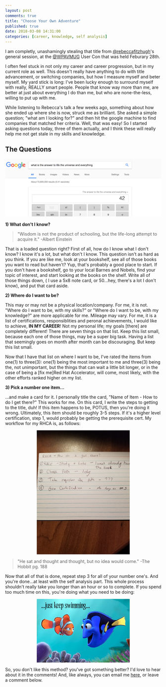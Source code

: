 ```yaml
---
layout: post
comments: true
title: "Choose Your Own Adventure"
published: true
date: 2018-03-08 14:31:00
categories: [career, knowledge, self analysis]
---
```


I am completly, unashamingly stealing that title from [@rebeccafitzhugh](https://twitter.com/RebeccaFitzhugh)'s general session, at the [@WPAVMUG](https://twitter.com/WPVMUG) User Con that was held Feburary 28th.


I often feel stuck in not only my career and career progression, but in my current role as well. This doesn't really have anything to do with title advancement, or switching companies, but how I measure myself and beter myself. My yard stick is long: I've been lucky enough to surround myself with  really, REALLY smart people. People that know way more than me, are better at just about everything I do than me, but who are none-the-less, willing to put up with me.


While listening to Rebecca's talk a few weeks ago, something about how she ended up where she is now, struck me as brilliant. She asked a simple question; "what am I looking for?" and then hit the google machine to find companies that matched her criteria. Well, that was easy! So I started asking questions today, three of them actually, and I think these will really help me not get stale in my skills and knowledge.


## The Questions

![](/images/42.png)


__1) What don't I know?__


> "Wisdom is not the product of schooling, but the life-long attempt to acquire it." -Albert Einstein 


That is a loaded question right? First of all, how do I know what I don't know? I know it's a lot, but what don't I know. This question isn't as hard as you think. If you are like me, look at your bookshelf, see all of those books you want to read but haven't? Yup, that's probably a good place to start. If you don't have a bookshelf, go to your local Barnes and Nobels, find your topic of interest, and start looking at the books on the shelf. Write all of those things down, ( I use a 5x8 note card, or 50...hey, there's a lot I don't know), and put that card aside.


__2) Where do I want to be?__


This may or may not be a physical location/company. For me, it is not. "Where do I want to be, with my skills?" or "Where do I want to be, with my knowledge?" are more applicable for me.  Mileage may vary. For me, it is a list of certifications, responsiblities and peronal achievements, I would like to achieve, __IN MY CAREER__! Not my personal life; my goals [there] are completely different! There are seven things on that list. Keep this list small, because each one of those things, may be a super big task. Having a list that seemingly goes on month after month can be discouraging. But keep this list small.


Now that I have that list on where I want to be, I've rated the items from one(1) to three(3): one(1) being the most important to me and three(3) being the, not unimportant, but the things that can wait a little bit longer, or in the case of being a [fix me]Red Hat Accelerator, will come, most likely, with the other efforts ranked higher on my list.


__3) Pick a number one item...__


...and make a card for it. I personally title the card, "Name of Item - How to do I get there?" This works for me. On this card, I write the steps to getting to the title, duh! If this item happens to be, POTUS, then you're doing it wrong. Ultimately, this item should be roughly 3-5 steps. If it's a higher level certification, step 1, would probably be getting the prerequisite cert. My workflow for my RHCA is, as follows:

<div style="text-align: center;"><img src="/images/noteCard.jpg" align="center" width="300" height="400" /></div> 

> "He sat and thought and thought, but no idea would come." -The Hobbit pg. 188 


Now that all of that is done, repeat step 3 for all of your number one's. And you're done...at least with the self analysis part. This whole process shouldn't really take you longer than an hour or so to complete. If you spend too much time on this, you're doing what you need to be doing:

<div style="text-align: center;"><img src="/images/nemo.jpg" align="center" /></div>


So, you don't like this method? you've got something better? I'd love to hear about it in the comments! And, like always, you can email me [here](mailto:dave.kalaluhi@gmail.com), or leave a comment below.